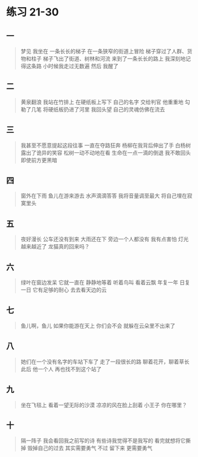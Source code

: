 # 练习 21-30


## 一

> 梦见
> 我坐在
> 一条长长的梯子
> 在一条狭窄的街道上冒险
> 梯子穿过了人群、货物和柱子
> 梯子飞出了街道、树林和河流
> 来到了一条长长的路上
> 我深刻地记得这条路
> 小时候我走过无数遍
> 然后
> 我醒了

## 二

> 黄泉翻浪
> 我站在竹排上
> 在硬纸板上写下
> 自己的名字
> 交给判官
> 他重重地
> 勾勒了几笔
> 将硬纸板扔进了河里
> 我回头望
> 自己的灵魂仿佛在流去

## 三

> 我甚至不愿意提起这段往事
> 一直在夺路狂奔
> 杨柳在我背后伸出了手
> 白杨树露出了诡异的笑容
> 松树一动不动地在看
> 生命在一点一滴的倒退
> 我不敢回头
> 即使前方更黑暗

## 四

> 窗外在下雨
> 鱼儿在游来游去
> 水声滴滴答答
> 我将音量调至最大
> 将自己埋在寂寞里头

## 五

> 夜好漫长
> 公车还没有到来
> 大雨还在下
> 旁边一个人都没有
> 我有点害怕
> 灯光越来越近了
> 龙猫真的回来吗？

## 六


> 绿叶在窗边发呆
> 它就一直在
> 静静地等着
> 听着鸟叫
> 看着云飘
> 年复一年
> 日复一日
> 它有足够的耐心
> 去去看天边的云

## 七

> 鱼儿啊，鱼儿
> 如果你能游在天上
> 你们会不会
> 就躲在云朵里不出来了

## 八

> 她们在一个没有名字的车站下车了
> 走了一段很长的路
> 聊着花开，聊着草长
> 此后
> 他一个人
> 再也找不到这个站了

## 九

> 坐在飞毯上
> 看着一望无际的沙漠
> 凉凉的风在脸上刮着
> 小王子
> 你在哪里？

## 十

> 隔一阵子
> 我会看回我之前写的诗
> 有些诗我觉得不是我写的
> 看完就想将它撕掉
> 毁掉自己的过去
> 其实需要勇气
> 不过
> 留下来
> 更需要勇气